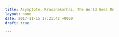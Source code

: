 ```yaml
---
title: Asymptote, Krasznakorhai, The World Goes On
layout: none
date: 2017-11-15 17:21:42 +0000
draft: true

---
```


